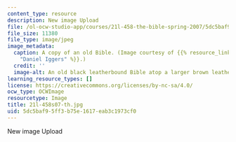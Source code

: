 ```yaml
---
content_type: resource
description: New image Upload
file: /ol-ocw-studio-app/courses/21l-458-the-bible-spring-2007/5dc5baf95ff3b75e1617eab3c1973cf0_21l-458s07-th.jpg
file_size: 11380
file_type: image/jpeg
image_metadata:
  caption: A copy of an old Bible. (Image courtesy of {{% resource_link "6a2e5d17-4b59-44d7-8715-cce98986ed32"
    "Daniel Iggers" %}}.)
  credit: ''
  image-alt: An old black leatherbound Bible atop a larger brown leatherbound book.
learning_resource_types: []
license: https://creativecommons.org/licenses/by-nc-sa/4.0/
ocw_type: OCWImage
resourcetype: Image
title: 21l-458s07-th.jpg
uid: 5dc5baf9-5ff3-b75e-1617-eab3c1973cf0
---
```

New image Upload